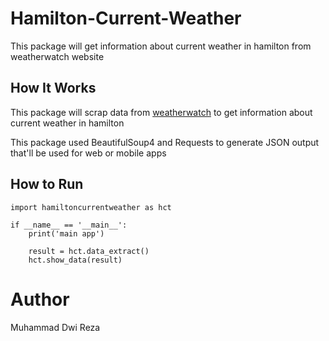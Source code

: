 # Hamilton-Current-Weather
This package will get information about current weather in hamilton from weatherwatch website

## How It Works
This package will scrap data from [weatherwatch](https://www.weatherwatch.co.nz/forecasts/Hamilton) to get information about current weather in hamilton

This package used BeautifulSoup4 and Requests to generate JSON output that'll be used for web or mobile apps

## How to Run
```
import hamiltoncurrentweather as hct

if __name__ == '__main__':
    print('main app')

    result = hct.data_extract()
    hct.show_data(result)
```

# Author
Muhammad Dwi Reza
